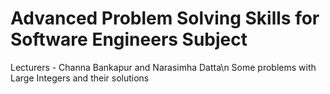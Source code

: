 # Advanced Problem Solving Skills for Software Engineers Subject

Lecturers - Channa Bankapur and Narasimha Datta\n
Some problems with Large Integers and their solutions
